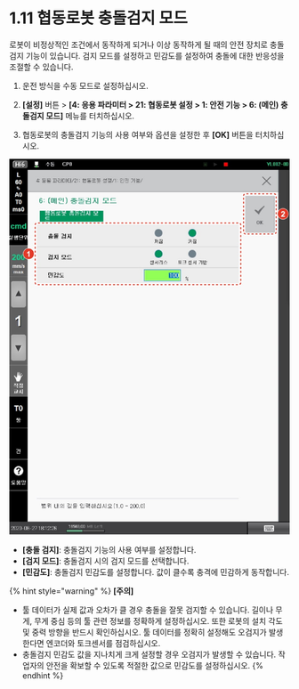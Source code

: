 # 1.11 협동로봇 충돌검지 모드

로봇이 비정상적인 조건에서 동작하게 되거나 이상 동작하게 될 때의 안전 장치로 충돌검지 기능이 있습니다. 검지 모드를 설정하고 민감도를 설정하여 충돌에 대한 반응성을 조절할 수 있습니다.

1.  운전 방식을 수동 모드로 설정하십시오.


2.  **\[설정]** 버튼 > **\[4: 응용 파라미터 > 21: 협동로봇 설정 > 1: 안전 기능 > 6: (메인) 충돌검지 모드]** 메뉴를 터치하십시오.


3. 협동로봇의 충돌검지 기능의 사용 여부와 옵션을 설정한 후 **\[OK]** 버튼을 터치하십시오.

![](../.gitbook/assets/image56.jpeg)

* **\[충돌 검지]**: 충돌검지 기능의 사용 여부를 설정합니다.
* **\[검지 모드]**: 충돌검지 시의 검지 모드를 선택합니다.
* **\[민감도]**: 충돌검지 민감도를 설정합니다. 값이 클수록 충격에 민감하게 동작합니다.

{% hint style="warning" %}
**\[주의]**

* 툴 데이터가 실제 값과 오차가 클 경우 충돌을 잘못 검지할 수 있습니다. 길이나 무게, 무게 중심 등의 툴 관련 정보를 정확하게 설정하십시오. 또한 로봇의 설치 각도 및 중력 방향을 반드시 확인하십시오. 툴 데이터를 정확히 설정해도 오검지가 발생한다면 엔코더와 토크센서를 점검하십시오.
* 충돌검지 민감도 값을 지나치게 크게 설정할 경우 오검지가 발생할 수 있습니다. 작업자의 안전을 확보할 수 있도록 적절한 값으로 민감도를 설정하십시오.
{% endhint %}
